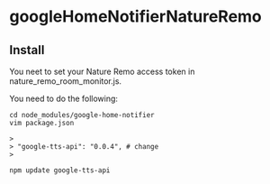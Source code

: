 googleHomeNotifierNatureRemo
===

## Install

You neet to set your Nature Remo access token in nature_remo_room_monitor.js.

You need to do the following:

```
cd node_modules/google-home-notifier
vim package.json  

>
> "google-tts-api": "0.0.4", # change
>

npm update google-tts-api 
```